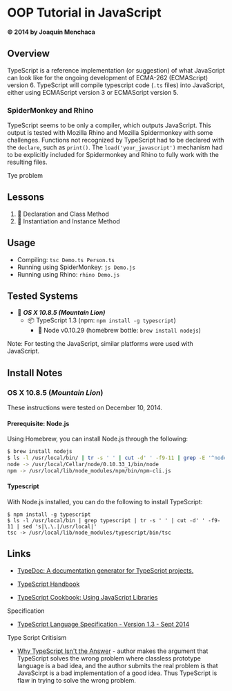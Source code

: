 # OOP Tutorial in JavaScript
**© 2014 by Joaquín Menchaca**

## Overview

TypeScript is a reference implementation (or suggestion) of what JavaScript can look like for the ongoing development of ECMA-262 (ECMAScript) version 6.  TypeScript will compile typescript code (`.ts` files) into JavaScript, either using ECMAScript version 3 or ECMAScript version 5.

### SpiderMonkey and Rhino

TypeScript seems to be only a compiler, which outputs JavaScript.  This output is tested with Mozilla Rhino and Mozilla Spidermonkey with some challenges.  Functions not recognized by TypeScript had to be declared with the `declare`, such as `print()`.  The `load('your_javascript')` mechanism had to be explicitly included for Spidermonkey and Rhino to fully work with the resulting files.


Tye problem

## Lessons

1. :green_book: Declaration and Class Method
2. :green_book: Instantiation and Instance Method

## Usage

* Compiling: `tsc Demo.ts Person.ts`
* Running using SpiderMonkey: `js Demo.js`
* Running using Rhino: `rhino Demo.js`

## Tested Systems

* :dvd: *__OS X 10.8.5 (Mountain Lion)__*
  * :package: TypeScript 1.3 (npm: `npm install -g typescript`)
    * :beer: Node v0.10.29  (homebrew bottle: `brew install nodejs`)

Note: For testing the JavaScript, similar platforms were used with JavaScript.

## Install Notes

### OS X 10.8.5 (*Mountain Lion*)

These instructions were tested on December 10, 2014.

#### Prerequisite: Node.js

Using Homebrew, you can install Node.js through the following:

```bash
$ brew install nodejs
$ ls -l /usr/local/bin/ | tr -s ' ' | cut -d' ' -f9-11 | grep -E '^node|npm' | sed 's|\.\.|/usr/local|'
node -> /usr/local/Cellar/node/0.10.33_1/bin/node
npm -> /usr/local/lib/node_modules/npm/bin/npm-cli.js
```

#### Typescript

With Node.js installed, you can do the following to install TypeScript:

```
$ npm install -g typescript
$ ls -l /usr/local/bin | grep typescript | tr -s ' ' | cut -d' ' -f9-11 | sed 's|\.\.|/usr/local|'
tsc -> /usr/local/lib/node_modules/typescript/bin/tsc
```

## Links

* [TypeDoc: A documentation generator for TypeScript projects.](http://typedoc.io/)
* [TypeScript Handbook](http://www.typescriptlang.org/Handbook)

* [TypeScript Cookbook: Using JavaScript Libraries](http://igeekcode.com/2013/05/02/typescript-cookbook-using-javascript-libraries/)

Specification
* [TypeScript Language Specification - Version 1.3 - Sept 2014](http://www.typescriptlang.org/Content/TypeScript%20Language%20Specification.pdf)

Type Script Critisism
* [Why TypeScript Isn't the Answer](http://www.walkercoderanger.com/blog/2014/02/typescript-isnt-the-answer/) - author makes the argument that TypeScript solves the wrong problem where classless prototype language is a bad idea, and the author submits the real problem is that JavaScirpt is a bad implementation of a good idea.  Thus TypeScript is flaw in trying to solve the wrong problem.
